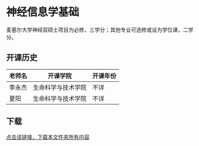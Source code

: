 # 神经信息学基础

麦基尔大学神经双硕士项目为必修，三学分；其他专业可选修或设为学位课，二学分。

## 开课历史

老师名|开课学院|开课年份|
---|---|---
李永杰|生命科学与技术学院|不详
夏阳|生命科学与技术学院|不详

## 下载

[点击该链接，下载本文件夹所有内容](https://xovee.github.io/gitzip/?https://github.com/UESTC-Course/uestc-course/tree/master/课程目录/神经信息学基础)
